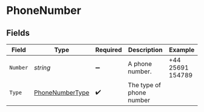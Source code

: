 # PhoneNumber


## Fields

| Field                                                         | Type                                                          | Required                                                      | Description                                                   | Example                                                       |
| ------------------------------------------------------------- | ------------------------------------------------------------- | ------------------------------------------------------------- | ------------------------------------------------------------- | ------------------------------------------------------------- |
| `Number`                                                      | *string*                                                      | :heavy_minus_sign:                                            | A phone number.                                               | +44 25691 154789                                              |
| `Type`                                                        | [PhoneNumberType](../../Models/Components/PhoneNumberType.md) | :heavy_check_mark:                                            | The type of phone number                                      |                                                               |